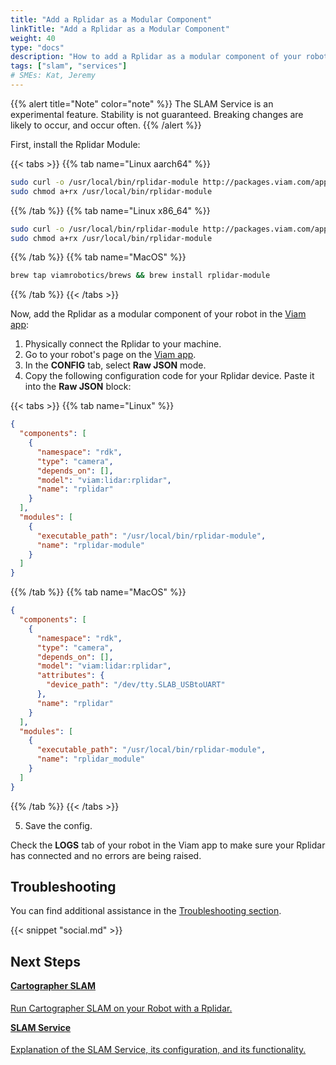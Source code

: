 ```yaml
---
title: "Add a Rplidar as a Modular Component"
linkTitle: "Add a Rplidar as a Modular Component"
weight: 40
type: "docs"
description: "How to add a Rplidar as a modular component of your robot."
tags: ["slam", "services"]
# SMEs: Kat, Jeremy
---
```


{{% alert title="Note" color="note" %}}
The SLAM Service is an experimental feature.
Stability is not guaranteed.
Breaking changes are likely to occur, and occur often.
{{% /alert %}}

First, install the Rplidar Module:

{{< tabs >}}
{{% tab name="Linux aarch64" %}}

```bash
sudo curl -o /usr/local/bin/rplidar-module http://packages.viam.com/apps/rplidar/rplidar-module-latest-aarch64.AppImage
sudo chmod a+rx /usr/local/bin/rplidar-module
```

{{% /tab %}}
{{% tab name="Linux x86_64" %}}

```bash
sudo curl -o /usr/local/bin/rplidar-module http://packages.viam.com/apps/rplidar/rplidar-module-latest-x86_64.AppImage
sudo chmod a+rx /usr/local/bin/rplidar-module
```

{{% /tab %}}
{{% tab name="MacOS" %}}

```bash
brew tap viamrobotics/brews && brew install rplidar-module
```

{{% /tab %}}
{{< /tabs >}}

Now, add the Rplidar as a modular component of your robot in the [Viam app](https://app.viam.com/):

1. Physically connect the Rplidar to your machine.
2. Go to your robot's page on the [Viam app](https://app.viam.com/).
3. In the **CONFIG** tab, select **Raw JSON** mode.
4. Copy the following configuration code for your Rplidar device.
  Paste it into the **Raw JSON** block:

  {{< tabs >}}
  {{% tab name="Linux" %}}

  ```json
  {
    "components": [
      {
        "namespace": "rdk",
        "type": "camera",
        "depends_on": [],
        "model": "viam:lidar:rplidar",
        "name": "rplidar"
      }
    ],
    "modules": [
      {
        "executable_path": "/usr/local/bin/rplidar-module",
        "name": "rplidar-module"
      }
    ]
  }
  ```

  {{% /tab %}}
  {{% tab name="MacOS" %}}

  ```json
  {
    "components": [
      {
        "namespace": "rdk",
        "type": "camera",
        "depends_on": [],
        "model": "viam:lidar:rplidar",
        "attributes": {
          "device_path": "/dev/tty.SLAB_USBtoUART"
        },
        "name": "rplidar"
      }
    ],
    "modules": [
      {
        "executable_path": "/usr/local/bin/rplidar-module",
        "name": "rplidar_module"
      }
    ]
  }
  ```

  {{% /tab %}}
  {{< /tabs >}}

5. Save the config.

Check the **LOGS** tab of your robot in the Viam app to make sure your Rplidar has connected and no errors are being raised.

## Troubleshooting

You can find additional assistance in the [Troubleshooting section](/appendix/troubleshooting/).

{{< snippet "social.md" >}}

## Next Steps

<div class="container text-center td-max-width-on-larger-screens">
  <div class="row">
        <div class="col hover-card">
          <a href="../../../../services/slam/run-slam-cartographer">
            <h4 style="text-align: left; margin-left: 0px; margin-top: 1em;">
                Cartographer SLAM
            </h4>
            <p style="text-align: left;"> Run Cartographer SLAM on your Robot with a Rplidar. </p>
          </a>
         </div>
      <div class="col hover-card">
          <a href="../../../../services/slam">
              <h4 style="text-align: left; margin-left: 0px; margin-top: 1em;">SLAM Service</h4>
              <p style="text-align: left;"> Explanation of the SLAM Service, its configuration, and its functionality. </p>
          <a>
      </div>
    </div>
</div>
